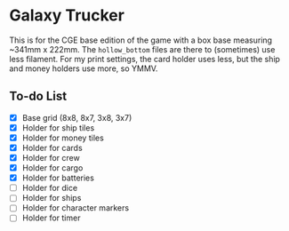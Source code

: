 # Galaxy Trucker

This is for the CGE base edition of the game with a box base measuring ~341mm x 222mm.  The `hollow_bottom` files are there to (sometimes) use less filament.  For my print settings, the card holder uses less, but the ship and money holders use more, so YMMV.

## To-do List

- [x] Base grid (8x8, 8x7, 3x8, 3x7)
- [x] Holder for ship tiles
- [x] Holder for money tiles
- [X] Holder for cards
- [X] Holder for crew
- [X] Holder for cargo
- [X] Holder for batteries
- [ ] Holder for dice
- [ ] Holder for ships
- [ ] Holder for character markers
- [ ] Holder for timer